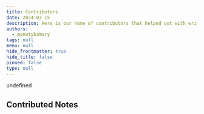 ```yaml
---
title: Contributors
date: 2024-03-15
description: Here is our home of contributors that helped out with writing field and research notes as well as those who helped out creating our memo.
authors: 
  - monotykamary
tags: null
menu: null
hide_frontmatter: true
hide_title: false
pinned: false
type: null
---
```

<div class="profile"/>

undefined
## Contributed Notes

